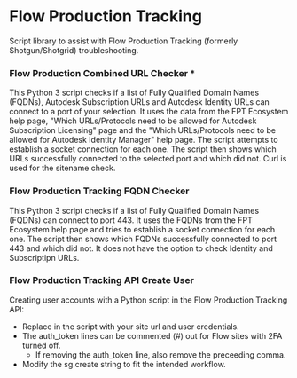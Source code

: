 # Flow Production Tracking
Script library to assist with Flow Production Tracking (formerly Shotgun/Shotgrid) troubleshooting.

### Flow Production Combined URL Checker *
This Python 3 script checks if a list of Fully Qualified Domain Names (FQDNs), Autodesk Subscription URLs and Autodesk Identity URLs can connect to a port of your selection. It uses the data from the FPT Ecosystem help page, "Which URLs/Protocols need to be allowed for Autodesk Subscription Licensing" page and the "Which URLs/Protocols need to be allowed for Autodesk Identity Manager" help page.  The script attempts to establish a socket connection for each one. The script then shows which URLs successfully connected to the selected port and which did not.  Curl is used for the sitename check.

### Flow Production Tracking FQDN Checker
This Python 3 script checks if a list of Fully Qualified Domain Names (FQDNs) can connect to port 443. It uses the FQDNs from the FPT Ecosystem help page and tries to establish a socket connection for each one. The script then shows which FQDNs successfully connected to port 443 and which did not.  It does not have the option to check Identity and Subscriptipn URLs.

### Flow Production Tracking API Create User
Creating user accounts with a Python script in the Flow Production Tracking API:
- Replace <XXX> in the script with your site url and user credentials.
- The auth_token lines can be commented (#) out for Flow sites with 2FA turned off.
	- If removing the auth_token line, also remove the preceeding comma.
- Modify the sg.create string to fit the intended workflow.
